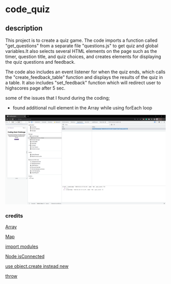 # code_quiz

## description 
This project is to create a quiz game. The code imports a function called "get_questions" from a separate file "questions.js" to get quiz and global variables.It also selects several HTML elements on the page such as the timer, question title, and quiz choices, and creates elements for displaying the quiz questions and feedback. 

The code also includes an event listener for when the quiz ends, which calls the "create_feedback_table" function and displays the results of the quiz in a table. It also includes "set_feedback" function which will redirect user to highscores page after 5 sec.

some of the issues that I found during the coding;

- found additional null element in the Array while using forEach loop 

![debug](./assets/images/debug.png)

### credits
[Array](https://developer.mozilla.org/en-US/docs/Web/JavaScript/Reference/Global_Objects/Array)

[Map](https://developer.mozilla.org/en-US/docs/Web/JavaScript/Reference/Global_Objects/Map)

[import modules](https://softauthor.com/javascript-cannot-use-import-statement-outside-a-module/)

[Node isConnected](https://developer.mozilla.org/en-US/docs/Web/API/Node/isConnected)

[use object.create instead new](https://developer.mozilla.org/en-US/docs/Web/JavaScript/Reference/Global_Objects/Object/create)

[throw](https://developer.mozilla.org/en-US/docs/Web/JavaScript/Reference/Statements/throw)